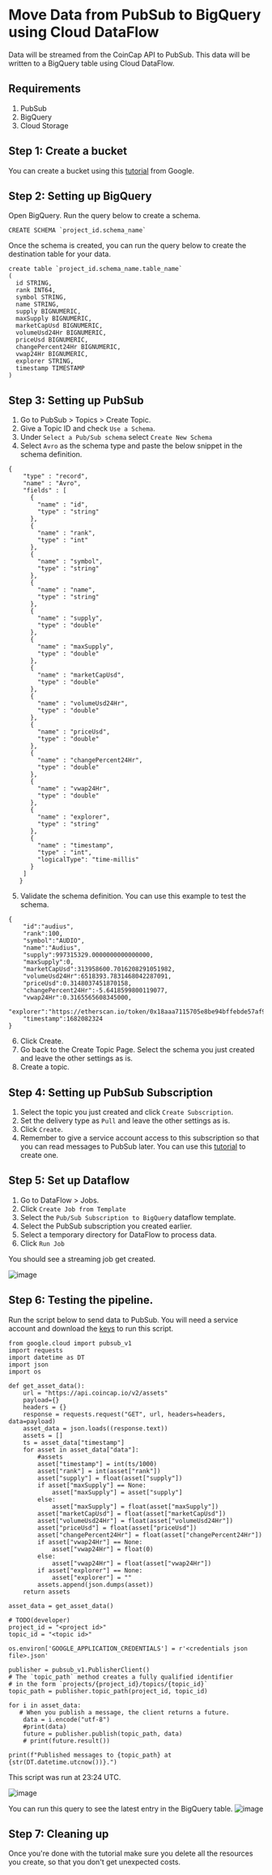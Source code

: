 # Move Data from PubSub to BigQuery using Cloud DataFlow 

Data will be streamed from the CoinCap API to PubSub. This data will be written to a BigQuery table using Cloud DataFlow.

## Requirements

1. PubSub
2. BigQuery
3. Cloud Storage

## Step 1: Create a bucket

You can create a bucket using this [tutorial](https://cloud.google.com/storage/docs/creating-buckets) from Google.

## Step 2: Setting up BigQuery

Open BigQuery. Run the query below to create a schema.

```
CREATE SCHEMA `project_id.schema_name`
```

Once the schema is created, you can run the query below to create the destination table for your data.

```
create table `project_id.schema_name.table_name`
(
  id STRING,
  rank INT64,
  symbol STRING,
  name STRING,
  supply BIGNUMERIC,
  maxSupply BIGNUMERIC,
  marketCapUsd BIGNUMERIC,
  volumeUsd24Hr BIGNUMERIC,
  priceUsd BIGNUMERIC,
  changePercent24Hr BIGNUMERIC,
  vwap24Hr BIGNUMERIC,
  explorer STRING,
  timestamp TIMESTAMP
)
```

## Step 3: Setting up PubSub

1. Go to PubSub > Topics > Create Topic.
2. Give a Topic ID and check `Use a Schema`. 
3. Under `Select a Pub/Sub schema` select `Create New Schema`
4. Select `Avro` as the schema type and paste the below snippet in the schema definition.

```
{
    "type" : "record",
    "name" : "Avro",
    "fields" : [
      {
        "name" : "id",
        "type" : "string"
      },
      {
        "name" : "rank",
        "type" : "int"
      },
      {
        "name" : "symbol",
        "type" : "string"
      },
      {
        "name" : "name",
        "type" : "string"
      },
      {
        "name" : "supply",
        "type" : "double"
      },
      {
        "name" : "maxSupply",
        "type" : "double"
      },
      {
        "name" : "marketCapUsd",
        "type" : "double"
      },
      {
        "name" : "volumeUsd24Hr",
        "type" : "double"
      },
      {
        "name" : "priceUsd",
        "type" : "double"
      },
      {
        "name" : "changePercent24Hr",
        "type" : "double"
      },
      {
        "name" : "vwap24Hr",
        "type" : "double"
      },
      {
        "name" : "explorer",
        "type" : "string"
      },
      {
        "name" : "timestamp",
        "type" : "int",
        "logicalType": "time-millis"
      }
    ]
   }
```

5. Validate the schema definition. You can use this example to test the schema.

```
{
    "id":"audius",
    "rank":100,
    "symbol":"AUDIO",
    "name":"Audius",
    "supply":997315329.0000000000000000,
    "maxSupply":0,
    "marketCapUsd":313958600.7016208291051982,
    "volumeUsd24Hr":6518393.7831468042287091,
    "priceUsd":0.3148037451870158,
    "changePercent24Hr":-5.6418599800119077,
    "vwap24Hr":0.3165565608345000,
    "explorer":"https://etherscan.io/token/0x18aaa7115705e8be94bffebde57af9bfc265b998",
    "timestamp":1682082324
}
```

6. Click Create.
7. Go back to the Create Topic Page. Select the schema you just created and leave the other settings as is.
8. Create a topic.

## Step 4: Setting up PubSub Subscription

1. Select the topic you just created and click `Create Subscription`. 
2. Set the delivery type as `Pull` and leave the other settings as is. 
3. Click `Create`. 
4. Remember to give a service account access to this subscription so that you can read messages to PubSub later. You can use this [tutorial](https://github.com/waqeem1203/gcp-data-engineering/blob/main/Create%20a%20Service%20Account.md) to create one.

## Step 5: Set up Dataflow

1. Go to DataFlow > Jobs. 
2. Click `Create Job from Template`
3. Select the `Pub/Sub Subscription to BigQuery` dataflow template. 
4. Select the PubSub subscription you created earlier.
5. Select a temporary directory for DataFlow to process data.
6. Click `Run Job`

You should see a streaming job get created.

![image](https://user-images.githubusercontent.com/50084105/234135256-c267ac26-319d-4747-8f3d-1afd73f7314c.png)

## Step 6: Testing the pipeline.

Run the script below to send data to PubSub. You will need a service account and download the [keys](https://github.com/waqeem1203/gcp-data-engineering/blob/main/Create%20a%20Service%20Account.md) to run this script.

```
from google.cloud import pubsub_v1
import requests
import datetime as DT
import json
import os

def get_asset_data():
    url = "https://api.coincap.io/v2/assets"
    payload={}
    headers = {}
    response = requests.request("GET", url, headers=headers, data=payload)
    asset_data = json.loads((response.text))
    assets = []
    ts = asset_data["timestamp"]
    for asset in asset_data["data"]:    
        #assets 
        asset["timestamp"] = int(ts/1000)
        asset["rank"] = int(asset["rank"])
        asset["supply"] = float(asset["supply"])
        if asset["maxSupply"] == None:
            asset["maxSupply"] = asset["supply"]
        else:
            asset["maxSupply"] = float(asset["maxSupply"])
        asset["marketCapUsd"] = float(asset["marketCapUsd"])
        asset["volumeUsd24Hr"] = float(asset["volumeUsd24Hr"])
        asset["priceUsd"] = float(asset["priceUsd"])
        asset["changePercent24Hr"] = float(asset["changePercent24Hr"])
        if asset["vwap24Hr"] == None:
            asset["vwap24Hr"] = float(0)
        else:
            asset["vwap24Hr"] = float(asset["vwap24Hr"])
        if asset["explorer"] == None:
            asset["explorer"] = ""
        assets.append(json.dumps(asset))
    return assets

asset_data = get_asset_data()

# TODO(developer)
project_id = "<project id>"
topic_id = "<topic id>"

os.environ['GOOGLE_APPLICATION_CREDENTIALS'] = r'<credentials json file>.json'

publisher = pubsub_v1.PublisherClient()
# The `topic_path` method creates a fully qualified identifier
# in the form `projects/{project_id}/topics/{topic_id}`
topic_path = publisher.topic_path(project_id, topic_id)

for i in asset_data:
   # When you publish a message, the client returns a future.
    data = i.encode("utf-8")
    #print(data)
    future = publisher.publish(topic_path, data)
    # print(future.result())

print(f"Published messages to {topic_path} at {str(DT.datetime.utcnow())}.")
```
This script was run at 23:24 UTC.

![image](https://user-images.githubusercontent.com/50084105/234136633-fafa4ea3-b9b4-4fcc-85f6-d5fa9f2276b5.png)

You can run this query to see the latest entry in the BigQuery table.
![image](https://user-images.githubusercontent.com/50084105/234137227-9752cd22-5dc1-4b0e-91ec-1311f93604fd.png)

## Step 7: Cleaning up

Once you're done with the tutorial make sure you delete all the resources you create, so that you don't get unexpected costs.





